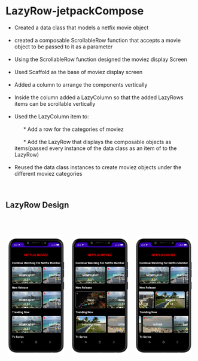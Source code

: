 # LazyRow-jetpackCompose <br>

* Created a data class that models a netfix movie object <br><br>
* created a composable ScrollableRow function that accepts a movie object to be passed to it as a parameter <br><br>
* Using the ScrollableRow function designed the moviez display Screen <br><br>
* Used Scaffold as the base of moviez display screen <br><br>
* Added a column to arrange the components vertically <br><br>
* Inside the column added a LazyColumn so that the added LazyRows items can be scrollable vertically <br><br>
* Used the LazyColumn item to: <br><br>
      &nbsp; &nbsp; &nbsp; * Add a row for the categories of moviez <br><br>
      &nbsp; &nbsp; &nbsp; * Add the LazyRow that displays the composable objects as items(passed every instance of the data class as an item of to the LazyRow) <br><br> 
* Reused the data class instances to create moviez objects under the different moviez categories <br><br><br> 

## LazyRow Design <br><br><br>

<p align="center">
  <img alt="Moviez categories consuming the same data class" src="./Screenshot_20230403-233126.png" width="30%">
&nbsp; &nbsp; 
  <img alt="LazyRow uniformly scrolled to different moviez objects" src="./Screenshot_20230403-233341.png" width="30%">
  &nbsp; &nbsp;
  <img alt="LazyRow not uniformly scrolled to different moviez objects" src="./Screenshot_20230403-233546.png" width="30%">
</p>
